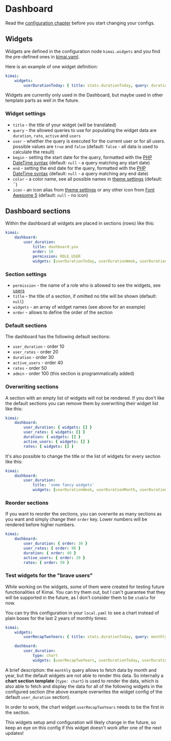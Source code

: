 # Dashboard

Read the [configuration chapter](configurations.md) before you start changing your configs. 

## Widgets

Widgets are defined in the configuration node `kimai.widgets` and you find the pre-defined ones in [kimai.yaml](../../config/packages/kimai.yaml).

Here is an example of one widget definition:

```yaml
kimai:
    widgets:
        userDurationToday: { title: stats.durationToday, query: duration, user: true, begin: '00:00:00', end: '23:59:59', icon: duration, color: green }
```

Widgets are currently only used in the Dashboard, but maybe used in other template parts as well in the future.

### Widget settings

- `title` - the title of your widget (will be translated)
- `query` - the allowed queries to use for populating the widget data are `duration`, `rate`, `active` and `users`
- `user` - whether the query is executed for the current user or for all users. possible values are `true` and `false` (default: `false` - all data is used to calculate the result)
- `begin` - setting the start date for the query, formatted with the [PHP DateTime syntax](http://php.net/manual/en/datetime.formats.relative.php) (default: `null` - a query matching any start date)
- `end` - setting the end date for the query, formatted with the [PHP DateTime syntax](http://php.net/manual/en/datetime.formats.relative.php) (default: `null` - a query matching any end date)
- `color` - a color name, see all possible names in [theme settings](theme.md) (default: ``)
- `icon` - an icon alias from [theme settings](theme.md) or any other icon from [Font Awesome 5](https://fontawesome.com/icons) (default: `null` - no icon)

## Dashboard sections

Within the dashboard all widgets are placed in sections (rows) like this:

```yaml
kimai:
    dashboard:
        user_duration:
            title: dashboard.you
            order: 10
            permission: ROLE_USER
            widgets: [userDurationToday, userDurationWeek, userDurationMonth, userDurationYear, userDurationTotal]
``` 

### Section settings

- `permission` - the name of a role who is allowed to see the widgets, see [users](users.md)
- `title` - the title of a section, if omitted no title will be shown (default: `null`) 
- `widgets` - an array of widget names (see above for an example)
- `order` - allows to define the order of the section

### Default sections

The dashboard has the following default sections:

- `user_duration` - order 10
- `user_rates` - order 20
- `duration` - order 30
- `active_users` - order 40
- `rates` - order 50
- `admin` - order 100 (this section is programmatically added)  

### Overwriting sections

A section with an empty list of widgets will not be rendered.
If you don't like the default sections you can remove them by overwriting their widget list like this:

```yaml
kimai:
    dashboard:
        user_duration: { widgets: [] }
        user_rates: { widgets: [] }
        duration: { widgets: [] }
        active_users: { widgets: [] }
        rates: { widgets: [] }
```

It's also possible to change the title or the list of widgets for every section like this:

```yaml
kimai:
    dashboard:
        user_duration:
            title: 'some fancy widgets'
            widgets: [userDurationWeek, userDurationMonth, userDurationYear]
```

### Reorder sections

If you want to reorder the sections, you can overwrite as many sections as you want and simply change their `order` key. 
Lower numbers will be rendered before higher numbers. 

```yaml
kimai:
    dashboard:
        user_duration: { order: 30 }
        user_rates: { order: 90 }
        duration: { order: 40 }
        active_users: { order: 20 }
        rates: { order: 50 }
```

### Test widgets for the "brave users"

While working on the widgets, some of them were created for testing future functionalities of Kimai.
You can try them out, but I can't guarantee that they will be supported in the future, as I don't consider them to be `stable` for now.

You can try this configuration in your `local.yaml` to see a chart instead of plain boxes for the last 2 years of monthly times:

```yaml
kimai:
    widgets:
        userRecapTwoYears: { title: stats.durationToday, query: monthly, user: true, begin: '01 january last year 00:00:00', end: '31 december this year 23:59:59', color: '#3b8bba|rgba(0,115,183,0.6);#c1c7d1|rgb(210,214,222,0.9)' }

    dashboard:
        user_duration:
            type: chart
            widgets: [userRecapTwoYears, userDurationToday, userDurationWeek, userDurationMonth, userDurationYear]
```

A brief description: the `monthly` query allows to fetch data by month and year, but the default widgets are not able to render this data.
So internally a __chart section template__ (`type: chart`) is used to render the data, which is also able to fetch and display the data for 
all of the following widgets in the configured section (the above example overwrites the widget config of the default `user_duration` section).

In order to work, the chart widget `userRecapTwoYears` needs to be the first in the section.

This widgets setup amd configuration will likely change in the future, so keep an eye on this config if this widget doesn't work 
after one of the next updates! 
